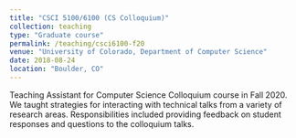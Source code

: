 ```yaml
---
title: "CSCI 5100/6100 (CS Colloquium)"
collection: teaching
type: "Graduate course"
permalink: /teaching/csci6100-f20
venue: "University of Colorado, Department of Computer Science"
date: 2018-08-24
location: "Boulder, CO"
---
```


Teaching Assistant for Computer Science Colloquium course in Fall 2020.  
We taught strategies for interacting with technical talks from a variety of research areas. Responsibilities included providing feedback on student responses and questions to the colloquium talks.
